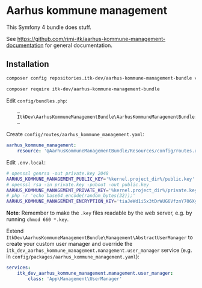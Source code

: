# Aarhus kommune management

This Symfony 4 bundle does stuff.

See https://github.com/rimi-itk/aarhus-kommune-management-documentation for general documentation.

## Installation

```sh
composer config repositories.itk-dev/aarhus-kommune-management-bundle vcs https://github.com/rimi-itk/aarhus-kommune-management-bundle
```

```sh
composer require itk-dev/aarhus-kommune-management-bundle
```

Edit `config/bundles.php`:

```php
    …
    ItkDev\AarhusKommuneManagementBundle\AarhusKommuneManagementBundle::class => ['all' => true],
    …
```

Create `config/routes/aarhus_kommune_management.yaml`:

```yaml
aarhus_kommune_management:
    resource: '@AarhusKommuneManagementBundle/Resources/config/routes.xml'
```

Edit `.env.local`:

```sh
# openssl genrsa -out private.key 2048
AARHUS_KOMMUNE_MANAGEMENT_PUBLIC_KEY='%kernel.project_dir%/public.key'
# openssl rsa -in private.key -pubout -out public.key
AARHUS_KOMMUNE_MANAGEMENT_PRIVATE_KEY='%kernel.project_dir%/private.key'
# php -r 'echo base64_encode(random_bytes(32));'
AARHUS_KOMMUNE_MANAGEMENT_ENCRYPTION_KEY='tiaJeWd1i5x3tDrWUG6VfznY706XyDsHk/ZZPOH8eg0='
```

**Note**: Remember to make the `.key` files readable by the web server, e.g. by
running `chmod 660 *.key`.

Extend `ItkDev\AarhusKommuneManagementBundle\Management\AbstractUserManager` to
create your custom user manager and override the
`itk_dev_aarhus_kommune_management.management.user_manager` service (e.g. in
`config/packages/aarhus_kommune_management.yaml`):

```yaml
services:
    itk_dev_aarhus_kommune_management.management.user_manager:
        class: 'App\Management\UserManager'
```
